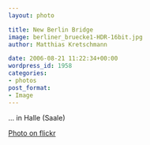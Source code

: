 ```yaml
---
layout: photo

title: New Berlin Bridge
image: berliner_bruecke1-HDR-16bit.jpg
author: Matthias Kretschmann

date: 2006-08-21 11:22:34+00:00
wordpress_id: 1958
categories:
- photos
post_format:
- Image
---
```


... in Halle (Saale)

[Photo on flickr](http://www.flickr.com/photos/krema/2621531548)
